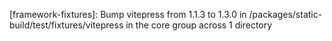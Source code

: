 ---
---

[framework-fixtures]: Bump vitepress from 1.1.3 to 1.3.0 in /packages/static-build/test/fixtures/vitepress in the core group across 1 directory

